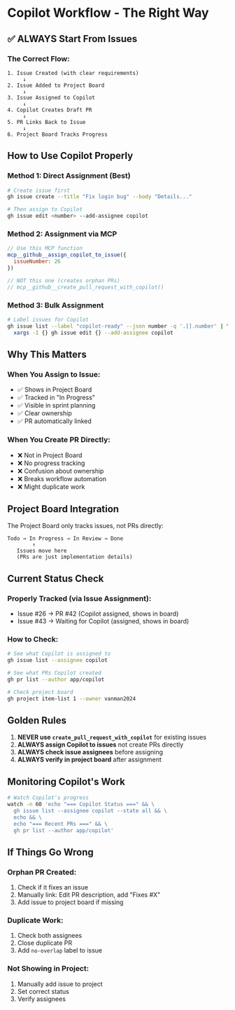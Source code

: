 # Copilot Workflow - The Right Way

## ✅ ALWAYS Start From Issues

### The Correct Flow:
```
1. Issue Created (with clear requirements)
     ↓
2. Issue Added to Project Board
     ↓
3. Issue Assigned to Copilot
     ↓
4. Copilot Creates Draft PR
     ↓
5. PR Links Back to Issue
     ↓
6. Project Board Tracks Progress
```

## How to Use Copilot Properly

### Method 1: Direct Assignment (Best)
```bash
# Create issue first
gh issue create --title "Fix login bug" --body "Details..."

# Then assign to Copilot
gh issue edit <number> --add-assignee copilot
```

### Method 2: Assignment via MCP
```javascript
// Use this MCP function
mcp__github__assign_copilot_to_issue({
  issueNumber: 26
})

// NOT this one (creates orphan PRs)
// mcp__github__create_pull_request_with_copilot()
```

### Method 3: Bulk Assignment
```bash
# Label issues for Copilot
gh issue list --label "copilot-ready" --json number -q '.[].number' | \
  xargs -I {} gh issue edit {} --add-assignee copilot
```

## Why This Matters

### When You Assign to Issue:
- ✅ Shows in Project Board
- ✅ Tracked in "In Progress"
- ✅ Visible in sprint planning
- ✅ Clear ownership
- ✅ PR automatically linked

### When You Create PR Directly:
- ❌ Not in Project Board
- ❌ No progress tracking
- ❌ Confusion about ownership
- ❌ Breaks workflow automation
- ❌ Might duplicate work

## Project Board Integration

The Project Board only tracks issues, not PRs directly:
```
Todo → In Progress → In Review → Done
        ↑
   Issues move here
   (PRs are just implementation details)
```

## Current Status Check

### Properly Tracked (via Issue Assignment):
- Issue #26 → PR #42 (Copilot assigned, shows in board)
- Issue #43 → Waiting for Copilot (assigned, shows in board)

### How to Check:
```bash
# See what Copilot is assigned to
gh issue list --assignee copilot

# See what PRs Copilot created
gh pr list --author app/copilot

# Check project board
gh project item-list 1 --owner vanman2024
```

## Golden Rules

1. **NEVER use `create_pull_request_with_copilot`** for existing issues
2. **ALWAYS assign Copilot to issues** not create PRs directly
3. **ALWAYS check issue assignees** before assigning
4. **ALWAYS verify in project board** after assignment

## Monitoring Copilot's Work

```bash
# Watch Copilot's progress
watch -n 60 'echo "=== Copilot Status ===" && \
  gh issue list --assignee copilot --state all && \
  echo && \
  echo "=== Recent PRs ===" && \
  gh pr list --author app/copilot'
```

## If Things Go Wrong

### Orphan PR Created:
1. Check if it fixes an issue
2. Manually link: Edit PR description, add "Fixes #X"
3. Add issue to project board if missing

### Duplicate Work:
1. Check both assignees
2. Close duplicate PR
3. Add `no-overlap` label to issue

### Not Showing in Project:
1. Manually add issue to project
2. Set correct status
3. Verify assignees